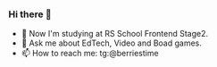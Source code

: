 ### Hi there 👋

<!--
**berriestime/berriestime** is a ✨ _special_ ✨ repository because its `README.md` (this file) appears on your GitHub profile.
-->

- 🔭 Now I'm studying at RS School Frontend Stage2.
- 💬 Ask me about EdTech, Video and Boad games.
- 📫 How to reach me: tg:@berriestime
